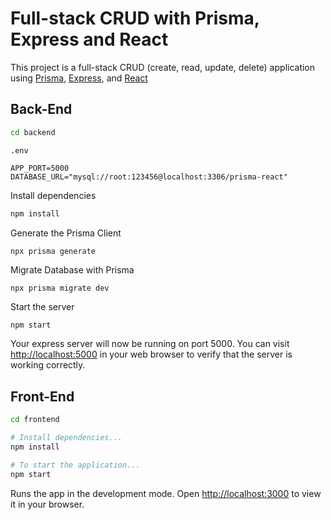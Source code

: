 # Full-stack CRUD with Prisma, Express and React

This project is a full-stack CRUD (create, read, update, delete) application using [Prisma](https://www.prisma.io/), [Express](https://expressjs.com), and [React](https://reactjs.org)

## Back-End

```bash
cd backend
```
 `.env`

```
APP_PORT=5000
DATABASE_URL="mysql://root:123456@localhost:3306/prisma-react"
```

Install dependencies

```bash
npm install
```

Generate the Prisma Client

```
npx prisma generate
```

Migrate Database with Prisma

```
npx prisma migrate dev
```

Start the server

```bash
npm start
```

Your express server will now be running on port 5000. You can visit [http://localhost:5000](http://localhost:5000) in your web browser to verify that the server is working correctly.

## Front-End

```bash
cd frontend

# Install dependencies...
npm install

# To start the application...
npm start
```

Runs the app in the development mode. Open [http://localhost:3000](http://localhost:3000) to view it in your browser.
